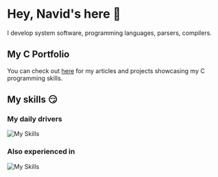 # Hey, Navid's here 👋
I develop system software, programming languages, parsers, compilers.

## My C Portfolio
You can check out [here](https://github.com/dezashibi-c-projects) for my articles and projects showcasing my C programming skills.

## My skills 😏
### My daily drivers
![My Skills](https://skillicons.dev/icons?i=c,rust)

### Also experienced in
![My Skills](https://skillicons.dev/icons?i=ts,js,svelte,tailwind,phaser)
